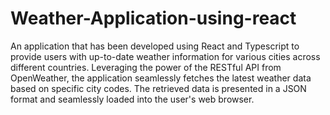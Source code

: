 # Weather-Application-using-react

An application that has been developed using React and Typescript to provide users with up-to-date weather information for various cities across different countries. Leveraging the power of the RESTful API from OpenWeather, the application seamlessly fetches the latest weather data based on specific city codes. The retrieved data is presented in a JSON format and seamlessly loaded into the user's web browser.
